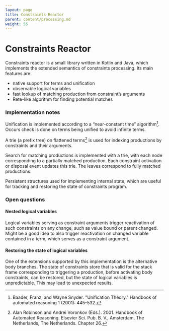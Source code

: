 ```yaml
---
layout: page
title: Constraints Reactor
parent: content/processing.md
weight: 55
---
```


# Constraints Reactor

Constraints reactor is a small library written in Kotlin and Java, which implements the extended semantics of constraints processing. Its main features are:

- native support for terms and unification
- observable logical variables
- fast lookup of matching production from constraint’s arguments
- Rete-like algorithm for finding potential matches

### Implementation notes

Unification is implemented according to a “near-constant time” algorithm[^uni]. Occurs check is done on terms being unified to avoid infinite terms. 

A trie (a prefix tree) on flattened terms[^trie] is used for indexing productions by constraints and their arguments. 

Search for matching productions is implemented with a trie, with each node corresponding to a partially matched production. Each constraint activation or disposal event updates this trie. The leaves correspond to fully matched productions.

Persistent structures used for implementing internal state, which are useful for tracking and restoring the state of constraints program.

### Open questions

#### Nested logical variables

Logical variables serving as constraint arguments trigger reactivation of such constraints on any change, such as value bound or parent changed. Might be a good idea to also trigger reactivation on changed variable contained in a term, which serves as a constraint argument.

#### Restoring the state of logical variables

One of the extensions supported by this implementation is the alternative body branches. The state of constraints store that is valid for the stack frame corresponding to triggering a production, before activating body constraints, can be restored, but the state of logical variables is unpredictable. This may lead to unexpected results.

[^uni]: Baader, Franz, and Wayne Snyder. "Unification Theory." Handbook of automated reasoning 1 (2001): 445-532.
[^trie]: Alan Robinson and Andrei Voronkov (Eds.). 2001. Handbook of Automated Reasoning. Elsevier Sci. Pub. B. V., Amsterdam, The Netherlands, The Netherlands. Chapter 26.

